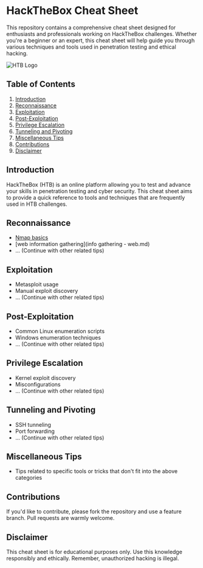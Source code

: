 # HackTheBox Cheat Sheet

This repository contains a comprehensive cheat sheet designed for enthusiasts and professionals working on HackTheBox challenges. Whether you're a beginner or an expert, this cheat sheet will help guide you through various techniques and tools used in penetration testing and ethical hacking.

![HTB Logo](https://github.com/ibyf0r3ns1cs/HTB/assets/50079464/606a7e63-6a28-49c0-b752-8b7d85b714e1)


## Table of Contents

1. [Introduction](#introduction)
2. [Reconnaissance](#reconnaissance)
3. [Exploitation](#exploitation)
4. [Post-Exploitation](#post-exploitation)
5. [Privilege Escalation](#privilege-escalation)
6. [Tunneling and Pivoting](#tunneling-and-pivoting)
7. [Miscellaneous Tips](#miscellaneous-tips)
8. [Contributions](#contributions)
9. [Disclaimer](#disclaimer)

## Introduction

HackTheBox (HTB) is an online platform allowing you to test and advance your skills in penetration testing and cyber security. This cheat sheet aims to provide a quick reference to tools and techniques that are frequently used in HTB challenges.

## Reconnaissance

- [Nmap basics](nmap.md)
- [web information gathering](info gathering - web.md)
- ... (Continue with other related tips)

## Exploitation

- Metasploit usage
- Manual exploit discovery
- ... (Continue with other related tips)

## Post-Exploitation

- Common Linux enumeration scripts
- Windows enumeration techniques
- ... (Continue with other related tips)

## Privilege Escalation

- Kernel exploit discovery
- Misconfigurations
- ... (Continue with other related tips)

## Tunneling and Pivoting

- SSH tunneling
- Port forwarding
- ... (Continue with other related tips)

## Miscellaneous Tips

- Tips related to specific tools or tricks that don't fit into the above categories

## Contributions

If you'd like to contribute, please fork the repository and use a feature branch. Pull requests are warmly welcome.

## Disclaimer

This cheat sheet is for educational purposes only. Use this knowledge responsibly and ethically. Remember, unauthorized hacking is illegal.
